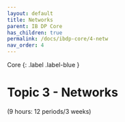 ```yaml
---
layout: default
title: Networks
parent: IB DP Core
has_children: true
permalink: /docs/ibdp-core/4-netw
nav_order: 4
---
```

Core
{: .label .label-blue }

# Topic 3 - Networks

(9 hours: 12 periods/3 weeks)
